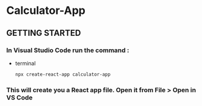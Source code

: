# Calculator-App

## GETTING STARTED

### In Visual Studio Code run the command : 
* terminal
  ```sh
  npx create-react-app calculator-app
  ```
### This will create you a React app file. Open it from File > Open in VS Code

